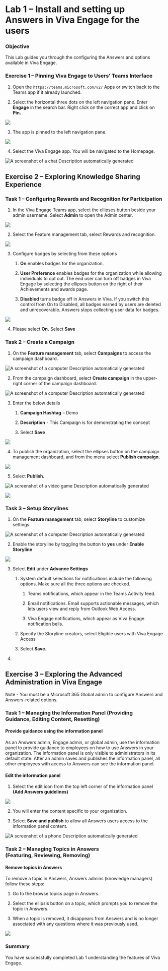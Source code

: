 # Lab 1 – Install and setting up Answers in Viva Engage for the users

### Objective

This Lab guides you through the configuring the Answers and options available in Viva Engage.


### Exercise 1 – Pinning Viva Engage to Users' Teams Interface

1.  Open the `https://teams.microsoft.com/v2/` Apps or switch
    back to the Teams app if it already launched.

2.  Select the horizontal three dots on the left navigation pane. Enter
    **Engage** in the search bar. Right click on the correct app and
    click on **Pin.**

![](./media/image1.png)

3.  The app is pinned to the left navigation pane.

![](./media/image2.png)

4.  Select the Viva Engage app. You will be navigated to the Homepage.

![A screenshot of a chat Description automatically
generated](./media/image3.png)

## Exercise 2 – Exploring Knowledge Sharing Experience

### Task 1 – Configuring Rewards and Recognition for Participation

1.  In the Viva Engage Teams app, select the ellipses button beside your
    admin username. Select **Admin** to open the Admin center.

![](./media/image4.png)

2.  Select the Feature management tab, select Rewards and recognition.

![](./media/image5.png)

3.  Configure badges by selecting from these options

    1.  **On** enables badges for the organization.

    2.  **User Preference** enables badges for the organization while
        allowing individuals to opt out. The end user can turn off
        badges in Viva Engage by selecting the ellipses button on the
        right of their Achievements and awards page.

    3.  **Disabled** turns badge off in Answers in Viva. If you switch
        this control from On to Disabled, all badges earned by users are
        deleted and unrecoverable. Answers stops collecting user data
        for badges.

![](./media/image6.png)

4.  Please select **On.** Select **Save**

### Task 2 – Create a Campaign

1.  On the **Feature management** tab, select **Campaigns** to access
    the campaign dashboard.

![A screenshot of a computer Description automatically
generated](./media/image7.png)

2.  From the campaign dashboard, select **Create campaign** in the
    upper-right corner of the campaign dashboard.

![A screenshot of a computer Description automatically
generated](./media/image8.png)

3.  Enter the below details

    1.  **Campaign Hashtag** – Demo

    2.  **Description** - This Campaign is for demonstrating the concept

    3.  Select **Save**

![](./media/image9.png)

4.  To publish the organization, select the ellipses button on the
    campaign management dashboard, and from the menu select **Publish
    campaign**.

![](./media/image10.png)

5.  Select **Publish.**

![A screenshot of a video game Description automatically
generated](./media/image11.png)

![](./media/image12.png)

### Task 3 – Setup Storylines

1.  On the **Feature management** tab, select **Storyline** to customize
    settings.

![A screenshot of a computer Description automatically
generated](./media/image13.png)

2.  Enable the storyline by toggling the button to **yes** under
    **Enable Storyline**

![](./media/image14.png)

3.  Select **Edit** under **Advance Settings**

    1.  System default selections for notifications include the
        following options. Make sure all the three options are checked.

        1.  Teams notifications, which appear in the Teams Activity
            feed.

        2.  Email notifications. Email supports actionable messages,
            which lets users view and reply from Outlook Web Access.

        3.  Viva Engage notifications, which appear as Viva Engage
            notification bells.

    2.  Specify the Storyline creators, select Eligible users with Viva
        Engage Access

    3.  Select **Save.**

4.  

## Exercise 3 – Exploring the Advanced Administration in Viva Engage

Note - You must be a Microsoft 365 Global admin to configure Answers and
Answers-related options.

### Task 1 – Managing the Information Panel (Providing Guidance, Editing Content, Resetting)

#### Provide guidance using the information panel

As an Answers admin, Engage admin, or global admin, use the information
panel to provide guidance to employees on how to use Answers in your
organization. The information panel is only visible to administrators in
its default state. After an admin saves and publishes the information
panel, all other employees with access to Answers can see the
information panel.

#### Edit the information panel

1.  Select the edit icon from the top left corner of the information
    panel **(Add Answers guidelines)**

![](./media/image15.png)

2.  You will enter the content specific to your organization.

3.  Select **Save and publish** to allow all Answers users access to the
    information panel content.

![A screenshot of a phone Description automatically
generated](./media/image16.png)


### Task 2 – Managing Topics in Answers (Featuring, Reviewing, Removing)


#### Remove topics in Answers

To remove a topic in Answers, Answers admins (knowledge managers) follow
these steps:

1.  Go to the browse topics page in Answers.

2.  Select the ellipsis button on a topic, which prompts you to remove
    the topic in Answers.

3.  When a topic is removed, it disappears from Answers and is no longer
    associated with any questions where it was previously used.

![](./media/image22.png)

### Summary

You have successfully completed Lab 1 understanding the features of Viva Engage.
